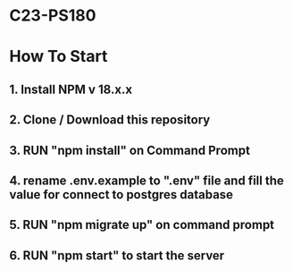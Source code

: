 # C23-PS180

# How To Start
## 1. Install NPM v 18.x.x
## 2. Clone / Download this repository
## 3. RUN "npm install" on Command Prompt
## 4. rename .env.example to ".env" file and fill the value for connect to postgres database
## 5. RUN "npm migrate up" on command prompt
## 6. RUN "npm start" to start the server
